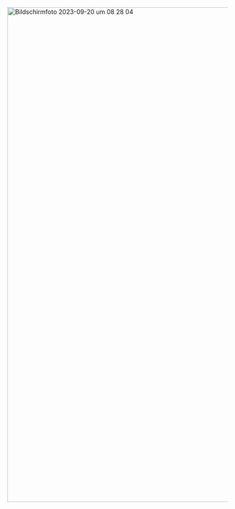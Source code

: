 <img width="1134" alt="Bildschirmfoto 2023-09-20 um 08 28 04" src="https://github.com/tueftelPark/Einfuehrung/assets/113671718/0363a440-d90e-42b6-b6ad-312082f1d090">
